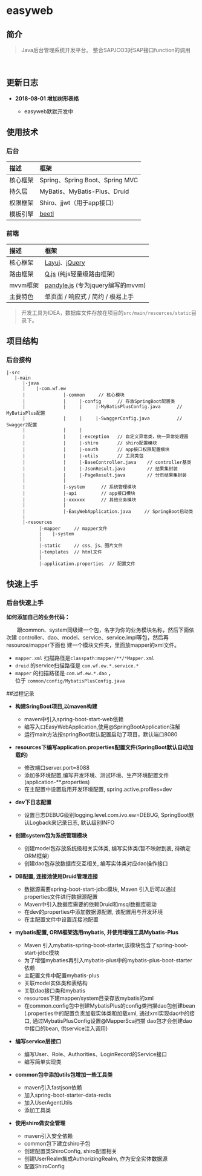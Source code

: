 # easyweb

## 简介

> Java后台管理系统开发平台。
> 整合SAPJCO3对SAP接口function的调用

<br>

## 更新日志
- **2018-08-01 增加树形表格**

    - easyweb默默开发中

## 使用技术

### 后台
描述 | 框架 
:---|:---
核心框架 | Spring、Spring Boot、Spring MVC
持久层 | MyBatis、MyBatis-Plus、Druid
权限框架 | Shiro、jjwt（用于app接口）
模板引擎 | [beetl](http://ibeetl.com/guide)

### 前端
描述 | 框架 
:---|:---
核心框架 | [Layui](http://www.layui.com/)、[jQuery](http://jquery.cuishifeng.cn/)
路由框架 | [Q.js](https://github.com/itorr/q.js) (纯js轻量级路由框架)
mvvm框架 | [pandyle.js](https://gitee.com/pandarrr/pandyle) (专为jquery编写的mvvm)
主要特色 | 单页面 / 响应式 / 简约 / 极易上手

> 开发工具为IDEA，数据库文件存放在项目的`src/main/resources/static`目录下。


## 项目结构

### 后台接构
```text
|-src
   |-main
      |-java
      |    |-com.wf.ew
      |              |-common     // 核心模块
      |              |     |-config      // 存放SpringBoot配置类
      |              |     |     |-MyBatisPlusConfig.java      // MyBatisPlus配置
      |              |     |     |-SwaggerConfig.java          // Swagger2配置
      |              |     |
      |              |     |-exception   // 自定义异常类，统一异常处理器
      |              |     |-shiro       // shiro配置模块
      |              |     |-oauth       // app接口权限配置模块
      |              |     |-utils       // 工具类包
      |              |     |-BaseController.java    // controller基类
      |              |     |-JsonResult.java        // 结果集封装
      |              |     |-PageResult.java        // 分页结果集封装
      |              |
      |              |-system      // 系统管理模块
      |              |-api         // app接口模块
      |              |-xxxxxx      // 其他业务模块
      |              |
      |              |-EasyWebApplication.java     // SpringBoot启动类
      |              
      |-resources
            |-mapper     // mapper文件
            |    |-system
            |
            |-static     // css、js、图片文件
            |-templates  // html文件
            |
            |-application.properties  // 配置文件
```

## 快速上手
### 后台快速上手

**如何添加自己的业务代码：**

&emsp;&emsp;跟common、system同级建一个包，名字为你的业务模块名称，然后下面依次建
controller、dao、model、service、service.impl等包，然后再resource/mapper下面也
建一个模块文件夹，里面放mapper的xml文件。

- `mapper.xml` 扫描路径是`classpath:mapper/**/*Mapper.xml`
- `druid` 的service扫描路径是 `com.wf.ew.*.service.*`
- `mapper` 的扫描路径是 `com.wf.ew.*.dao` ，<br>
   位于 `common/config/MybatisPlusConfig.java`
   
   
##过程记录
- **构建SringBoot项目,以maven构建**
    - maven中引入spring-boot-start-web依赖
    - 编写入口EasyWebApplication,使用@SpringBootApplication注解
    - 运行main方法按springBoot默认配置启动了项目，默认端口8080
    
- **resources下编写application.properties配置文件(SpringBoot默认自动加载的)**
    - 修改端口server.port=8088
    - 添加多环境配置,编写开发环境、测试环境、生产环境配置文件(application-**.properties)
    - 在主配置中设置启用开发环境配置, spring.active.profiles=dev
    
- **dev下日志配置**
    - 设置日志DEBUG级别logging.level.com.ivo.ew=DEBUG, SpringBoot默认Logback来记录日志, 默认级别INFO
    
- **创建system包为系统管理模块**
    - 创建model包存放系统级相关实体类, 编写实体类(暂不映射到表, 待确定ORM框架)
    - 创建dao包存放数据库交互相关, 编写实体类对应dao操作接口
    
- **DB配置, 连接池使用Druid管理连接**
    - 数据源需要spring-boot-start-jdbc模块, Maven 引入后可以通过properties文件进行数据源配置
    - Maven中引入数据库需要的依赖Druid和msql数据库驱动
    - 在dev的properties中添加数据源配置, 该配置用与开发环境
    - 在主配置文件中设置连接池配置
    
- **mybatis配置, ORM框架选用mybatis, 并使用增强工具Mybatis-Plus**
    - Maven 引入mybatis-spring-boot-starter,该模块包含了spring-boot-start-jdbc模块 
    - 为了增强mybaties再引入mybatis-plus中的mybatis-plus-boot-starter依赖
    - 主配置文件中配置mybatis-plus
    - 关联model实体类和表结构
    - 关联dao接口类和mybatis
    - resources下建mapper/system目录存放mybatis的xml
    - 在common.config包中创建MybatisPlus的config类扫描dao包创建bean
        (.properties中的配置负责加载实体类和加载xml, 通过xml实现dao中的接口, 通过MybatisPlusConfig设置@MapperSca扫描
        dao包才会创建dao中接口的bean, 供service注入调用)
        
- **编写service层接口**
    - 编写User、Role、Authorities、LoginRecord的Service接口
    - 编写简单实现类       
        
- **common包中添加utils包增加一些工具类**
    - maven引入fastjson依赖
    - 加入spring-boot-starter-data-redis
    - 加入UserAgentUtils
    - 添加工具类
    
- **使用shiro做安全管理**
    - maven引入安全依赖
    - common包下建立shiro子包
    - 创建配置类ShiroConfig, shiro配置相关
    - 创建UserRealm集成AuthorizingRealm, 作为安全实体数据源
    - 配置ShiroConfig
    
    